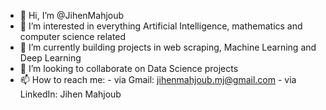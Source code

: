 - 👋 Hi, I’m @JihenMahjoub
- 👀 I’m interested in everything Artificial Intelligence, mathematics and computer science related
- 🌱 I’m currently building projects in web scraping, Machine Learning and Deep Learning
- 💞️ I’m looking to collaborate on Data Science projects
- 📫 How to reach me: - via Gmail: jihenmahjoub.mj@gmail.com
                      - via LinkedIn: Jihen Mahjoub


